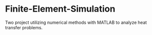 # Finite-Element-Simulation
Two project utilizing numerical methods with MATLAB to analyze heat transfer problems.

